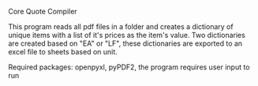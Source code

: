 
Core Quote Compiler

This program reads all pdf files in a folder and creates a dictionary
of unique items with a list of it's prices as the item's value. Two
dictionaries are created based on "EA" or "LF", these dictionaries are
exported to an excel file to sheets based on unit.

Required packages: openpyxl, pyPDF2,
the program requires user input to run
